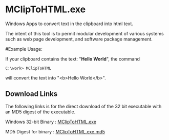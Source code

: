 # MClipToHTML.exe
Windows Apps to convert text in the clipboard into html text.

The intent of this tool is to permit modular development of various systems
such as web page development, and software package management.

#Example Usage:

If your clipboard contains the text: "<b>Hello World</b>", the command

```
C:\work> MClipToHTML 
```

will convert the text into "&lt;b&gt;Hello&nbsp;World&lt;/b&gt;".

## Download Links 

The following links is for the direct download of the 32 bit executable with
an MD5 digest of the executable.

Windows 32-bit Binary : [MClipToHTML.exe](bin/MClipToHTML.exe)

MD5 Digest for binary : [MClipToHTML.exe.md5](bin/MClipToHTML.exe.md5)


